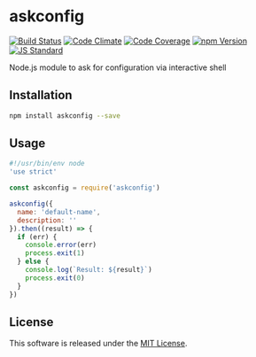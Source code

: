 askconfig
==========

<!---
This file is generated by ape-tmpl. Do not update manually.
--->

<!-- Badge Start -->
<a name="badges"></a>

[![Build Status][bd_travis_shield_url]][bd_travis_url]
[![Code Climate][bd_codeclimate_shield_url]][bd_codeclimate_url]
[![Code Coverage][bd_codeclimate_coverage_shield_url]][bd_codeclimate_url]
[![npm Version][bd_npm_shield_url]][bd_npm_url]
[![JS Standard][bd_standard_shield_url]][bd_standard_url]

[bd_repo_url]: https://github.com/okunishinishi/node-askconfig
[bd_travis_url]: http://travis-ci.org/okunishinishi/node-askconfig
[bd_travis_shield_url]: http://img.shields.io/travis/okunishinishi/node-askconfig.svg?style=flat
[bd_travis_com_url]: http://travis-ci.com/okunishinishi/node-askconfig
[bd_travis_com_shield_url]: https://api.travis-ci.com/okunishinishi/node-askconfig.svg?token=
[bd_license_url]: https://github.com/okunishinishi/node-askconfig/blob/master/LICENSE
[bd_codeclimate_url]: http://codeclimate.com/github/okunishinishi/node-askconfig
[bd_codeclimate_shield_url]: http://img.shields.io/codeclimate/github/okunishinishi/node-askconfig.svg?style=flat
[bd_codeclimate_coverage_shield_url]: http://img.shields.io/codeclimate/coverage/github/okunishinishi/node-askconfig.svg?style=flat
[bd_gemnasium_url]: https://gemnasium.com/okunishinishi/node-askconfig
[bd_gemnasium_shield_url]: https://gemnasium.com/okunishinishi/node-askconfig.svg
[bd_npm_url]: http://www.npmjs.org/package/askconfig
[bd_npm_shield_url]: http://img.shields.io/npm/v/askconfig.svg?style=flat
[bd_standard_url]: http://standardjs.com/
[bd_standard_shield_url]: https://img.shields.io/badge/code%20style-standard-brightgreen.svg

<!-- Badge End -->


<!-- Description Start -->
<a name="description"></a>

Node.js module to ask for configuration via interactive shell

<!-- Description End -->




<!-- Sections Start -->
<a name="sections"></a>

<!-- Section from "doc/guides/01.Installation.md.hbs" Start -->

<a name="section-doc-guides-01-installation-md"></a>
Installation
-----

```bash
npm install askconfig --save
```

<!-- Section from "doc/guides/01.Installation.md.hbs" End -->

<!-- Section from "doc/guides/02.Usage.md.hbs" Start -->

<a name="section-doc-guides-02-usage-md"></a>
Usage
-----

```javascript
#!/usr/bin/env node
'use strict'

const askconfig = require('askconfig')

askconfig({
  name: 'default-name',
  description: ''
}).then((result) => {
  if (err) {
    console.error(err)
    process.exit(1)
  } else {
    console.log(`Result: ${result}`)
    process.exit(0)
  }
})


````


<!-- Section from "doc/guides/02.Usage.md.hbs" End -->


<!-- Sections Start -->


<!-- LICENSE Start -->
<a name="license"></a>

License
-------
This software is released under the [MIT License](https://github.com/okunishinishi/node-askconfig/blob/master/LICENSE).

<!-- LICENSE End -->


